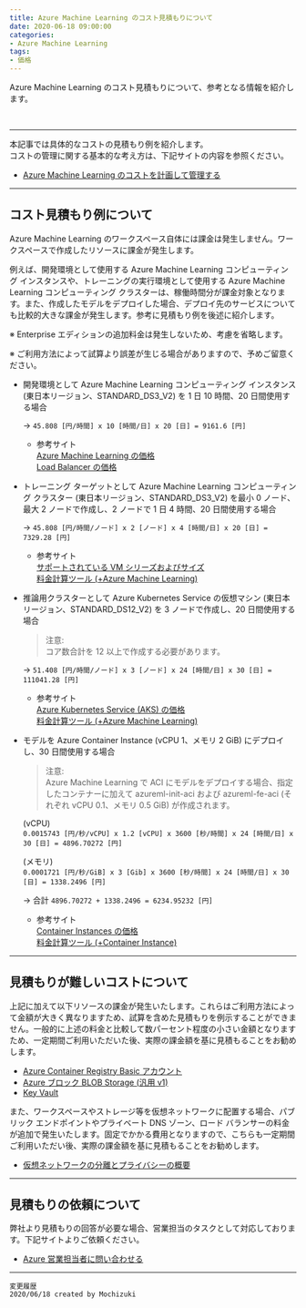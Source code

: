 ```yaml
---
title: Azure Machine Learning のコスト見積もりについて
date: 2020-06-18 09:00:00
categories:
- Azure Machine Learning
tags:
- 価格
---
```

Azure Machine Learning のコスト見積もりについて、参考となる情報を紹介します。
<!-- more -->
<br>

***
本記事では具体的なコストの見積もり例を紹介します。  
コストの管理に関する基本的な考え方は、下記サイトの内容を参照ください。  

- [Azure Machine Learning のコストを計画して管理する](https://docs.microsoft.com/ja-jp/azure/machine-learning/concept-plan-manage-cost)  

***
## コスト見積もり例について
Azure Machine Learning のワークスペース自体には課金は発生しません。ワークスペースで作成したリソースに課金が発生します。  

例えば、開発環境として使用する Azure Machine Learning コンピューティング インスタンスや、トレーニングの実行環境として使用する Azure Machine Learning コンピューティング クラスターは、稼働時間分が課金対象となります。また、作成したモデルをデプロイした場合、デプロイ先のサービスについても比較的大きな課金が発生します。参考に見積もり例を後述に紹介します。  

※ Enterprise エディションの追加料金は発生しないため、考慮を省略します。  

※ ご利用方法によって試算より誤差が生じる場合がありますので、予めご留意ください。

- 開発環境として Azure Machine Learning コンピューティング インスタンス (東日本リージョン、STANDARD_DS3_V2) を 1 日 10 時間、20 日間使用する場合  
   
   → `45.808 [円/時間] x 10 [時間/日] x 20 [日] = 9161.6 [円]`

   - 参考サイト  
   [Azure Machine Learning の価格](https://azure.microsoft.com/ja-jp/pricing/details/machine-learning/)  
   [Load Balancer の価格](https://azure.microsoft.com/ja-jp/pricing/details/load-balancer/)  

- トレーニング ターゲットとして Azure Machine Learning コンピューティング クラスター (東日本リージョン、STANDARD_DS3_V2) を最小 0 ノード、最大 2 ノードで作成し、2 ノードで 1 日 4 時間、20 日間使用する場合  

   → `45.808 [円/時間/ノード] x 2 [ノード] x 4 [時間/日] x 20 [日] = 7329.28 [円]`

   - 参考サイト  
   [サポートされている VM シリーズおよびサイズ](https://docs.microsoft.com/ja-jp/azure/machine-learning/concept-compute-target#supported-vm-series-and-sizes)  
   [料金計算ツール (+Azure Machine Learning)](https://azure.microsoft.com/ja-jp/pricing/calculator/?service=machine-learning-service) 

- 推論用クラスターとして Azure Kubernetes Service の仮想マシン (東日本リージョン、STANDARD_DS12_V2) を 3 ノードで作成し、20 日間使用する場合  
   > 注意:  
   コア数合計を 12 以上で作成する必要があります。  

   → `51.408 [円/時間/ノード] x 3 [ノード] x 24 [時間/日] x 30 [日] = 111041.28 [円]`

   - 参考サイト  
   [Azure Kubernetes Service (AKS) の価格](https://azure.microsoft.com/ja-jp/pricing/details/kubernetes-service/)  
   [料金計算ツール (+Azure Machine Learning)](https://azure.microsoft.com/ja-jp/pricing/calculator/?service=machine-learning-service)  

- モデルを Azure Container Instance (vCPU 1、メモリ 2 GiB) にデプロイし、30 日間使用する場合  
   > 注意:  
   Azure Machine Learning で ACI にモデルをデプロイする場合、指定したコンテナーに加えて azureml-init-aci および azureml-fe-aci (それぞれ vCPU 0.1、メモリ 0.5 GiB) が作成されます。

   (vCPU)  
   `0.0015743 [円/秒/vCPU] x 1.2 [vCPU] x 3600 [秒/時間] x 24 [時間/日] x 30 [日] = 4896.70272 [円]`  
   
   (メモリ)  
   `0.0001721 [円/秒/GiB] x 3 [Gib] x 3600 [秒/時間] x 24 [時間/日] x 30 [日] = 1338.2496 [円]`  

   → 合計 `4896.70272 + 1338.2496 = 6234.95232 [円]`

   - 参考サイト  
   [Container Instances の価格](https://azure.microsoft.com/ja-jp/pricing/details/container-instances/)  
   [料金計算ツール (+Container Instance)](https://azure.microsoft.com/ja-jp/pricing/calculator/?service=container-instances)  

***
## 見積もりが難しいコストについて
上記に加えて以下リソースの課金が発生いたします。これらはご利用方法によって金額が大きく異なりますため、試算を含めた見積もりを例示することができません。一般的に上述の料金と比較して数パーセント程度の小さい金額となりますため、一定期間ご利用いただいた後、実際の課金額を基に見積もることをお勧めします。  

- [Azure Container Registry Basic アカウント](https://azure.microsoft.com/ja-jp/pricing/details/container-registry/)  
- [Azure ブロック BLOB Storage (汎用 v1)](https://azure.microsoft.com/ja-jp/pricing/details/storage/blobs/)  
- [Key Vault](https://azure.microsoft.com/ja-jp/pricing/details/key-vault/)  

また、ワークスペースやストレージ等を仮想ネットワークに配置する場合、パブリック エンドポイントやプライベート DNS ゾーン、ロード バランサーの料金が追加で発生いたします。固定でかかる費用となりますので、こちらも一定期間ご利用いただい後、実際の課金額を基に見積もることをお勧めします。  

- [仮想ネットワークの分離とプライバシーの概要](https://docs.microsoft.com/ja-jp/azure/machine-learning/how-to-network-security-overview)

***
## 見積もりの依頼について
弊社より見積もりの回答が必要な場合、営業担当のタスクとして対応しております。下記サイトよりご依頼ください。  

- [Azure 営業担当者に問い合わせる](https://azure.microsoft.com/ja-jp/overview/sales-number/)  
***
`変更履歴`  
`2020/06/18 created by Mochizuki`  